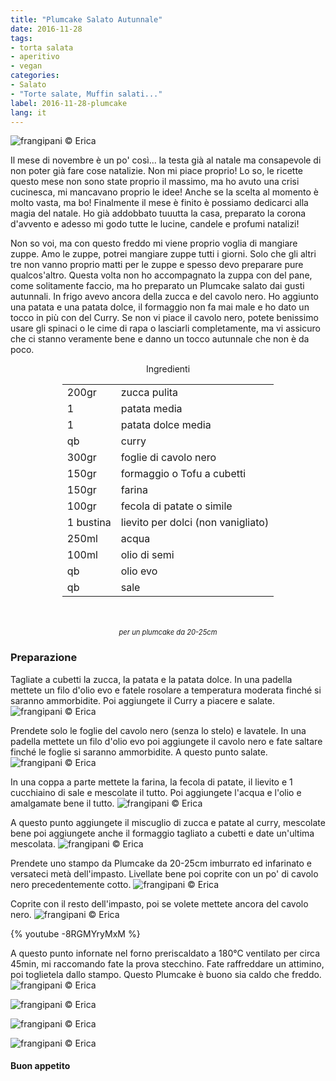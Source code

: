 ```yaml
---
title: "Plumcake Salato Autunnale"
date: 2016-11-28
tags:
- torta salata
- aperitivo
- vegan
categories:
- Salato
- "Torte salate, Muffin salati..."
label: 2016-11-28-plumcake
lang: it
---
```

![](header.jpg "frangipani © Erica")

Il mese di novembre è un po' così... la testa già al natale ma consapevole di non poter già fare cose natalizie. Non mi piace proprio! Lo so, le ricette questo mese non sono state proprio il massimo, ma ho avuto una crisi cucinesca, mi mancavano proprio le idee! Anche se la scelta al momento è molto vasta, ma bo! Finalmente il mese è finito è possiamo dedicarci alla magia del natale. Ho già addobbato tuuutta la casa, preparato la corona d'avvento e adesso mi godo tutte le lucine, candele e profumi natalizi!

Non so voi, ma con questo freddo mi viene proprio voglia di mangiare zuppe. Amo le zuppe, potrei mangiare zuppe tutti i giorni. Solo che gli altri tre non vanno proprio matti per le zuppe e spesso devo preparare pure qualcos'altro. Questa volta non ho accompagnato la zuppa con del pane, come solitamente faccio, ma ho preparato un Plumcake salato dai gusti autunnali. In frigo avevo ancora della zucca e del cavolo nero. Ho aggiunto una patata e una patata dolce, il formaggio non fa mai male e ho dato un tocco in più con del Curry. Se non vi piace il cavolo nero, potete benissimo usare gli spinaci o le cime di rapa o lasciarli completamente, ma vi assicuro che ci stanno veramente bene e danno un tocco autunnale che non è da poco.

<div id="wrapper" style="text-align: center">
  <div id="yourdiv" style="display: inline-block;">
    <div class="ingredients">
      <div class="ingredients-title">Ingredienti</div>
      <table>
        <tbody>
          <tr>
            <td>200gr</td>
            <td>zucca pulita</td>
          </tr>
          <tr>
            <td>1</td>
            <td>patata media</td>
          </tr>
          <tr>
            <td>1</td>
            <td>patata dolce media</td>
          </tr>
          <tr>
            <td>qb</td>
            <td>curry</td>
          </tr>
          <tr>
            <td>300gr</td>
            <td>foglie di cavolo nero</td>       
          </tr>
          <tr>
            <td>150gr</td>
            <td>formaggio o Tofu a cubetti</td>       
          </tr>
          <tr>
            <td>150gr</td>
            <td>farina</td>
          </tr>
          <tr>
            <td>100gr</td>
            <td>fecola di patate o simile</td>
          </tr>
          <tr>
            <td>1 bustina</td>
            <td>lievito per dolci (non vanigliato)</td>
          </tr>
          <tr>
            <td>250ml</td>
            <td>acqua</td>
          </tr>
          <tr>
            <td>100ml</td>
            <td>olio di semi</td>
          </tr>
          <tr>
            <td>qb</td>
            <td>olio evo</td>
          </tr>
          <tr>
            <td>qb</td>
            <td>sale</td>
          </tr>
        </tbody>
      </table>
      <br></br>
      <i class="pull-right" style="font-size: 80%;">per un plumcake da 20-25cm</i>
    </div>
  </div>
</div>


<h3>
  <font color="grey">
    <i class="fa fa-cogs"></i>
  </font> Preparazione
</h3>

Tagliate a cubetti la zucca, la patata e la patata dolce. In una padella mettete un filo d'olio evo e fatele rosolare a temperatura moderata finché si saranno ammorbidite. Poi aggiungete il Curry a piacere e salate.
![](zuccaepatate.jpg "frangipani © Erica")

Prendete solo le foglie del cavolo nero (senza lo stelo) e lavatele. In una padella mettete un filo d'olio evo poi aggiungete il cavolo nero e fate saltare finché le foglie si saranno ammorbidite. A questo punto salate.
![](cavolonero.jpg "frangipani © Erica")

In una coppa a parte mettete la farina, la fecola di patate, il lievito e 1 cucchiaino di sale e mescolate il tutto. Poi aggiungete l'acqua e l'olio e amalgamate bene il tutto.
![](impasto1.jpg "frangipani © Erica")

A questo punto aggiungete il miscuglio di zucca e patate al curry, mescolate bene poi aggiungete anche il formaggio tagliato a cubetti e date un'ultima mescolata.
![](impasto2.jpg "frangipani © Erica")

Prendete uno stampo da Plumcake da 20-25cm imburrato ed infarinato e versateci metà dell'impasto. Livellate bene poi coprite con un po' di cavolo nero precedentemente cotto.
![](primostrato.jpg "frangipani © Erica")

Coprite con il resto dell'impasto, poi se volete mettete ancora del cavolo nero.
![](teglia.jpg "frangipani © Erica")

{% youtube -8RGMYryMxM %}

A questo punto infornate nel forno preriscaldato a 180°C ventilato per circa 45min, mi raccomando fate la prova stecchino. Fate raffreddare un attimino, poi toglietela dallo stampo. Questo Plumcake è buono sia caldo che freddo.
![](risultato1.jpg "frangipani © Erica")

![](risultato2.jpg "frangipani © Erica")

![](risultato3.jpg "frangipani © Erica")

![](risultato4.jpg "frangipani © Erica")


<h4>Buon appetito
  <font color="red">
    <i class="fa fa-smile-o"></i>
  </font>
</h4>
